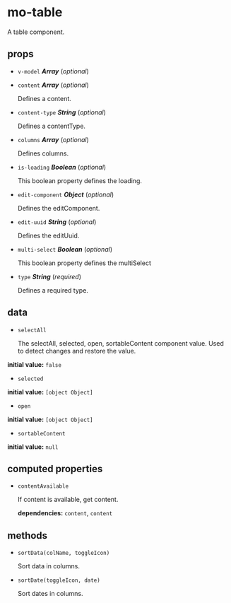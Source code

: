 # mo-table 

A table component. 

## props 

- `v-model` ***Array*** (*optional*) 

- `content` ***Array*** (*optional*) 

  Defines a content. 

- `content-type` ***String*** (*optional*) 

  Defines a contentType. 

- `columns` ***Array*** (*optional*) 

  Defines columns. 

- `is-loading` ***Boolean*** (*optional*) 

  This boolean property defines the loading. 

- `edit-component` ***Object*** (*optional*) 

  Defines the editComponent. 

- `edit-uuid` ***String*** (*optional*) 

  Defines the editUuid. 

- `multi-select` ***Boolean*** (*optional*) 

  This boolean property defines the multiSelect 

- `type` ***String*** (*required*) 

  Defines a required type. 

## data 

- `selectAll` 

  The selectAll, selected, open, sortableContent component value.
  Used to detect changes and restore the value. 

**initial value:** `false` 

- `selected` 

**initial value:** `[object Object]` 

- `open` 

**initial value:** `[object Object]` 

- `sortableContent` 

**initial value:** `null` 

## computed properties 

- `contentAvailable` 

  If content is available, get content. 

   **dependencies:** `content`, `content` 


## methods 

- `sortData(colName, toggleIcon)` 

  Sort data in columns. 

- `sortDate(toggleIcon, date)` 

  Sort dates in columns. 

